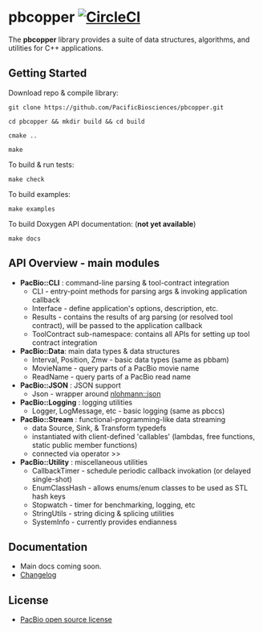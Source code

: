 # pbcopper [![CircleCI](https://circleci.com/gh/PacificBiosciences/pbcopper.svg?style=svg&circle-token=4fe4468113a44b8b76019c901f1b6930ef26944b)](https://circleci.com/gh/PacificBiosciences/pbcopper)

The **pbcopper** library provides a suite of data structures, algorithms, and utilities 
for C++ applications. 

## Getting Started

Download repo & compile library:

```git clone https://github.com/PacificBiosciences/pbcopper.git```

```cd pbcopper && mkdir build && cd build```

 `cmake ..`

 `make`
 
To build & run tests:

 `make check`       

To build examples:

 `make examples` 

To build Doxygen API documentation: (**not yet available**)

 `make docs` 

## API Overview - main modules 

- **PacBio::CLI** : command-line parsing & tool-contract integration
  - CLI - entry-point methods for parsing args & invoking application callback
  - Interface - define application's options, description, etc.
  - Results - contains the results of arg parsing (or resolved tool contract), will be passed to the application callback
  - ToolContract sub-namespace: contains all APIs for setting up tool contract integration
- **PacBio::Data**: main data types & data structures
  - Interval, Position, Zmw - basic data types (same as pbbam)
  - MovieName - query parts of a PacBio movie name
  - ReadName - query parts of a PacBio read name
- **PacBio::JSON** : JSON support
  - Json - wrapper around [nlohmann::json](https://github.com/nlohmann/json) 
- **PacBio::Logging** : logging utilities
  - Logger, LogMessage, etc - basic logging (same as pbccs)
- **PacBio::Stream** : functional-programming-like data streaming
  - data Source, Sink, & Transform typedefs
  - instantiated with client-defined 'callables' (lambdas, free functions, static public member functions)
  - connected via operator >> 
- **PacBio::Utility** : miscellaneous utilities
  - CallbackTimer - schedule periodic callback invokation (or delayed single-shot)
  - EnumClassHash - allows enums/enum classes to be used as STL hash keys
  - Stopwatch - timer for benchmarking, logging, etc
  - StringUtils - string dicing & splicing utilities
  - SystemInfo - currently provides endianness 

##  Documentation

  - Main docs coming soon.
  - [Changelog](https://github.com/PacificBiosciences/pbcopper/blob/master/CHANGELOG.md)

## License

 - [PacBio open source license](https://github.com/PacificBiosciences/pbcopper/blob/master/LICENSE.txt)
